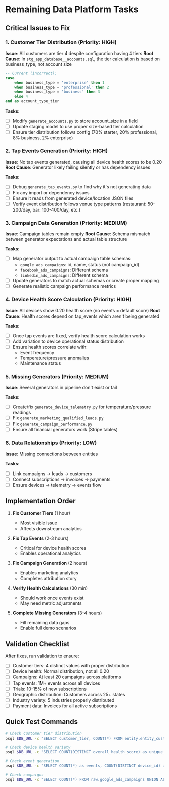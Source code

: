 # Remaining Data Platform Tasks

## Critical Issues to Fix

### 1. Customer Tier Distribution (Priority: HIGH)
**Issue**: All customers are tier 4 despite configuration having 4 tiers
**Root Cause**: In `stg_app_database__accounts.sql`, the tier calculation is based on business_type, not account size
```sql
-- Current (incorrect):
case 
    when business_type = 'enterprise' then 1
    when business_type = 'professional' then 2
    when business_type = 'business' then 3
    else 4
end as account_type_tier
```

**Tasks**:
- [ ] Modify `generate_accounts.py` to store account_size in a field
- [ ] Update staging model to use proper size-based tier calculation
- [ ] Ensure tier distribution follows config (70% starter, 20% professional, 8% business, 2% enterprise)

### 2. Tap Events Generation (Priority: HIGH)
**Issue**: No tap events generated, causing all device health scores to be 0.20
**Root Cause**: Generator likely failing silently or has dependency issues

**Tasks**:
- [ ] Debug `generate_tap_events.py` to find why it's not generating data
- [ ] Fix any import or dependency issues
- [ ] Ensure it reads from generated device/location JSON files
- [ ] Verify event distribution follows venue type patterns (restaurant: 50-200/day, bar: 100-400/day, etc.)

### 3. Campaign Data Generation (Priority: MEDIUM)
**Issue**: Campaign tables remain empty
**Root Cause**: Schema mismatch between generator expectations and actual table structure

**Tasks**:
- [ ] Map generator output to actual campaign table schemas:
  - `google_ads_campaigns`: id, name, status (not campaign_id)
  - `facebook_ads_campaigns`: Different schema
  - `linkedin_ads_campaigns`: Different schema
- [ ] Update generators to match actual schemas or create proper mapping
- [ ] Generate realistic campaign performance metrics

### 4. Device Health Score Calculation (Priority: HIGH)
**Issue**: All devices show 0.20 health score (no events = default score)
**Root Cause**: Health scores depend on tap_events which aren't being generated

**Tasks**:
- [ ] Once tap events are fixed, verify health score calculation works
- [ ] Add variation to device operational status distribution
- [ ] Ensure health scores correlate with:
  - Event frequency
  - Temperature/pressure anomalies
  - Maintenance status

### 5. Missing Generators (Priority: MEDIUM)
**Issue**: Several generators in pipeline don't exist or fail

**Tasks**:
- [ ] Create/fix `generate_device_telemetry.py` for temperature/pressure readings
- [ ] Fix `generate_marketing_qualified_leads.py` 
- [ ] Fix `generate_campaign_performance.py`
- [ ] Ensure all financial generators work (Stripe tables)

### 6. Data Relationships (Priority: LOW)
**Issue**: Missing connections between entities

**Tasks**:
- [ ] Link campaigns → leads → customers
- [ ] Connect subscriptions → invoices → payments
- [ ] Ensure devices → telemetry → events flow

## Implementation Order

1. **Fix Customer Tiers** (1 hour)
   - Most visible issue
   - Affects downstream analytics

2. **Fix Tap Events** (2-3 hours)
   - Critical for device health scores
   - Enables operational analytics

3. **Fix Campaign Generation** (2 hours)
   - Enables marketing analytics
   - Completes attribution story

4. **Verify Health Calculations** (30 min)
   - Should work once events exist
   - May need metric adjustments

5. **Complete Missing Generators** (3-4 hours)
   - Fill remaining data gaps
   - Enable full demo scenarios

## Validation Checklist

After fixes, run validation to ensure:
- [ ] Customer tiers: 4 distinct values with proper distribution
- [ ] Device health: Normal distribution, not all 0.20
- [ ] Campaigns: At least 20 campaigns across platforms
- [ ] Tap events: 1M+ events across all devices
- [ ] Trials: 10-15% of new subscriptions
- [ ] Geographic distribution: Customers across 25+ states
- [ ] Industry variety: 5 industries properly distributed
- [ ] Payment data: Invoices for all active subscriptions

## Quick Test Commands

```bash
# Check customer tier distribution
psql $DB_URL -c "SELECT customer_tier, COUNT(*) FROM entity.entity_customers GROUP BY customer_tier ORDER BY customer_tier;"

# Check device health variety  
psql $DB_URL -c "SELECT COUNT(DISTINCT overall_health_score) as unique_scores, MIN(overall_health_score), MAX(overall_health_score) FROM entity.entity_devices;"

# Check event generation
psql $DB_URL -c "SELECT COUNT(*) as events, COUNT(DISTINCT device_id) as devices FROM raw.app_database_tap_events;"

# Check campaigns
psql $DB_URL -c "SELECT COUNT(*) FROM raw.google_ads_campaigns UNION ALL SELECT COUNT(*) FROM raw.facebook_ads_campaigns;"
```
